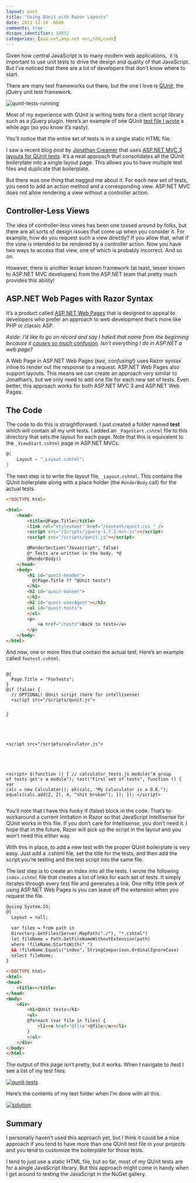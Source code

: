 ```yaml
---
layout: post
title: "Using QUnit with Razor Layouts"
date: 2011-12-10 -0800
comments: true
disqus_identifier: 18832
categories: [asp.net,asp.net mvc,tdd,code]
---
```

Given how central JavaScript is to many modern web applications,  it is
important to use unit tests to drive the design and quality of that
JavaScript. But I’ve noticed that there are a lot of developers that
don’t know where to start.

There are many test frameworks out there, but the one I love is
[QUnit](http://docs.jquery.com/QUnit "QUnit homepage"), the jQuery unit
test framework.

![qunit-tests-running](http://haacked.com/images/haacked_com/Windows-Live-Writer/cfa3790769b8_117F0/qunit-tests-running_3.png "qunit-tests-running")

Most of my experience with QUnit is writing tests for a client script
library such as a jQuery plugin. Here’s an example of one QUnit [test
file I
wrote](https://github.com/Haacked/jquery.undoable/blob/master/tests/index.html "QUnit test file")
a while ago (so you know it’s nasty).

You’ll notice that the entire set of tests is in a single static HTML
file.

I saw a recent blog post by [Jonathan
Creamer](http://jcreamerlive.com/ "Jonathan Creamer's Blog") that uses
[ASP.NET MVC 3 layouts for QUnit
tests](http://freshbrewedcode.com/jonathancreamer/2011/12/08/qunit-layout-for-javascript-testing-in-asp-net-mvc3/ "QUnit layout for JavaScript testing in ASP.NET MVC 3").
It’s a neat approach that consolidates all the QUnit boilerplate into a
single layout page. This allows you to have multiple test files and
duplicate that boilerplate.

But there was one thing that nagged me about it. For each new set of
tests, you need to add an action method and a corresponding view.
ASP.NET MVC does not allow rendering a view without a controller action.

Controller-Less Views
---------------------

The idea of controller-less views has been one tossed around by folks,
but there are all sorts of design issues that come up when you consider
it. For example, how do you request such a view directly? If you allow
that, what if the view is intended to be rendered by a controller
action. Now you have two ways to access that view, one of which is
probably incorrect. And so on.

However, there is another lesser known framework (at least, lesser known
to ASP.NET MVC developers) from the ASP.NET team that pretty much
provides this ability!

ASP.NET Web Pages with Razor Syntax
-----------------------------------

It’s a product called [ASP.NET Web
Pages](http://www.asp.net/web-pages "ASP.NET Web Pages website") that is
designed to appeal to developers who prefer an approach to web
development that’s more like PHP or classic ASP.

*Aside: I’d like to go on record and say I hated that name from the
beginning because it [causes so much
confusion](http://haacked.com/archive/2011/05/25/bin-deploying-asp-net-mvc-3.aspx "Bin Deploying MVC 3").
Isn’t everything I do in ASP.NET a web page?*

A Web Page in ASP.NET Web Pages (*see, confusing!*) uses Razor syntax
inline to render out the response to a request. ASP.NET Web Pages also
support layouts. This means we can create an approach very similar to
Jonathan’s, but we only need to add one file for each new set of tests.
Even better, this approach works for both ASP.NET MVC 3 and ASP.NET Web
Pages.

The Code
--------

The code to do this is straightforward. I just created a folder named
**test** which will contain all my unit tests. I added an
`_PageStart.cshtml` file to this directory that sets the layout for each
page. Note that this is equivalent to the `_ViewStart.cshtml` page in
ASP.NET MVCs.

```csharp
@{
    Layout = "_Layout.cshtml";
}
```

The next step is to write the layout file, `_Layout.cshtml`. This
contains the QUnit boilerplate along with a place holder (the
`RenderBody` call) for the actual tests.

```html
<!DOCTYPE html>

<html>
    <head>
        <title>@Page.Title</title>
        <link rel="stylesheet" href="/content/qunit.css " />
        <script src="/Scripts/jquery-1.7.1.min.js"></script>
        <script src="/scripts/qunit.js"></script>

        @RenderSection("Javascript", false)
        @* Tests are written in the body. *@
        @RenderBody()
    </head>
    <body>
        <h1 id="qunit-header">
          @(Page.Title ?? "QUnit tests")
        </h1>
        <h2 id="qunit-banner">
        </h2>
        <h2 id="qunit-userAgent"></h2>
        <ol id="qunit-tests">
        </ol>
        <p>
            <a href="/tests">Back to tests</a>
        </p>
    </body>
</html>
```

And now, one or more files that contain the actual test. Here’s an
example called `footest.cshtml`.

<pre><code>
@{
  Page.Title = "FooTests";
}
@if (false) {
  // OPTIONAL! QUnit script (here for intellisense)
  &lt;script src="/scripts/qunit.js"> </script>
}
<!-- Script we're testing -->
&lt;script src="/scripts/calculator.js"></script>

<!-- The tests -->
&lt;script>
  $(function () {
    // calculator_tests.js
    module("A group of tests get's a module");
    test("First set of tests", function () {
      var calc = new Calculator();
      ok(calc, "My caluculator is a O.K.");
      equals(calc.add(2, 2), 4, "shit broken");
    });
  });
&lt;/script>
</code></pre>

You’ll note that I have this funky if (false) block in the code. That’s
to workaround a current limitation in Razor so that JavaScript
Intellisense for QUnit works in this file. If you don’t care for
Intellisense, you don’t need it. I hope that in the future, Razor will
pick up the script in the layout and you won’t need this either way.

With this in place, to add a new test with the proper QUnit boilerplate
is very easy. Just add a .cshtml file, set the title for the tests, and
then add the script you’re testing and the test script into the same
file.

The last step is to create an index into all the tests. I wrote the
following `index.cshtml` file that creates a list of links for each set
of tests. It simply iterates through every test file and generates a
link. One nifty little perk of using ASP.NET Web Pages is you can leave
off the extension when you request the file.

```html
@using System.IO;
@{
  Layout = null;

  var files = from path in
  Directory.GetFiles(Server.MapPath("./"), "*.cshtml")
  let fileName = Path.GetFileNameWithoutExtension(path)
  where !fileName.StartsWith("_")
  && !fileName.Equals("index", StringComparison.OrdinalIgnoreCase)
  select fileName;
}

<!DOCTYPE html>
<html>
<head>
    <title></title>
</head>
<body>
    <div>
        <h1>QUnit tests</h1>
        <ul>
        @foreach (var file in files) {
            <li><a href="@file">@file</a></li>
        }
        </ul>
    </div>
</body>
</html>
```

The output of this page isn’t pretty, but it works. When I navigate to
/test I see a list of my test files:

[![qunit-tests](http://haacked.com/images/haacked_com/Windows-Live-Writer/cfa3790769b8_117F0/qunit-tests_thumb.png "qunit-tests")](http://haacked.com/images/haacked_com/Windows-Live-Writer/cfa3790769b8_117F0/qunit-tests_2.png)

Here’s the contents of my test folder when I’m done with all this.

[![solution](http://haacked.com/images/haacked_com/Windows-Live-Writer/cfa3790769b8_117F0/solution_thumb.png "solution")](http://haacked.com/images/haacked_com/Windows-Live-Writer/cfa3790769b8_117F0/solution_2.png)

Summary
-------

I personally haven’t used this approach yet, but I think it could be a
nice approach if you tend to have more than one QUnit test file in your
projects and you tend to customize the boilerplate for those tests.

I tend to just use a static HTML file, but so far, most of my QUnit
tests are for a single JavaScript library. But this approach might come
in handy when I get around to testing the JavaScript in the NuGet
gallery.

